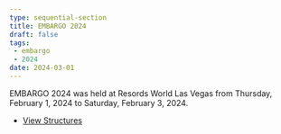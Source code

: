 ```yaml
---
type: sequential-section
title: EMBARGO 2024
draft: false
tags:
 - embargo
 - 2024
date: 2024-03-01
---
```


EMBARGO 2024 was held at Resords World Las Vegas from Thursday, February 1,
2024 to Saturday, February 3, 2024.

* [View Structures](2024+2+EMBARGO+Structures.pdf)

